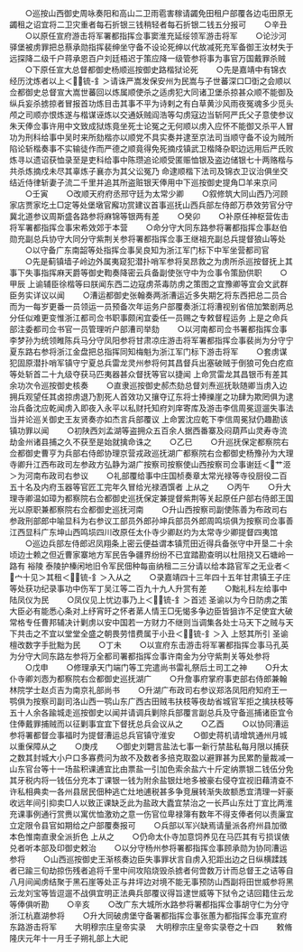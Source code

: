 <!-- { "loadSidebar": true } -->
　　○巡按山西御史周咏奏阳和高山二卫雨雹害稼请蠲免田租户部覆各边屯田原无蠲租之诏宜将二卫灾重者每石折银三钱稍轻者每石折银二钱五分报可
　　○辛丑
　　○以原任宣府游击将军署都指挥佥事窦淮充延绥领军游击将军
　　○论沙河驿堡被虏罪把总蔡承勋指挥裴绅坐守备不设论死绅以代故减死充军备御王汝材失于远探降二级千户蒋承恩百户刘廷梧迟于策应降一级管参将事为事官万国戴罪杀贼
　　○下原任宣大总督都御史杨顺巡按御史路楷狱论死
　　○先是嘉靖中有锦衣经历沈炼者以上＜锍-釒＞请诛严嵩发保安州为民嵩与子世蕃深口□衘之会顺以佥都御史总督宣大嵩世蕃回以炼属顺使杀之适虏犯大同诸卫堡杀掠甚众顺不能御及纵兵妄杀掳掠者冒报首功炼目击其事不平为诗剌之有白草黄沙风雨夜冤魂多少觅头颅之司顺亦恨炼遂与楷谋诬炼以交通妖贼阎浩等勾虏寇边当斩阿严氏父子意使参议朱天俸佥事许用中文致成狱炼竟坐死士论冤之无何顺以虏入应怀不能御又杀平人冒功为刑科给事中吴时来所劾楷亦以顺党不具实奏并逮至京法司当顺守备不设为贼所陷论斩楷奏事不实输徒作而严德之顺竟得免死摘戍镇武卫楷降杂职边远用后严氏败炼寻以遗诏获恤录至是吏科给事中陈瓒追论顺受匿赈恤银及盗边储银七十两赂楷与共杀炼摘戍未尽其辜炼子襄亦为其父讼冤乃  命逮顺楷下法司及锦衣卫议治俱坐交结近侍律斩妻子流二千里并追其所盗赃银天俸用中下巡按御史提角□羊来京问
　　○壬寅
　　○改顺天府府丞邢守廷为太常少卿
　　○叙修筑大同山西乃河顾家店贾家圪土□定等处堡墩官廨功赏建议首事巡抚山西兵部左侍郎万恭效劳官分守冀北道参议周斯盛各路参将麻锦等银两有差
　　○癸卯
　　○补原任神枢营佐击将军署都指挥佥事宋希效郊于本营
　　○命分守大同东路参将署都指挥佥事赵伯勋充副总兵协守大同分守紫荆关参将署都指挥佥事王继祖充副总兵提督狼山等处
　　○以守备广东南韶等处指挥佥事吴良知为浙江军门标下中军坐营都司官
　　○先是蓟镇墙子岭边外属夷窥犯潜扑哨军参将吴昂救之为虏所杀巡按督抚上其事下失事指挥麻天爵等御史鞫奏降密云兵备副使张守中为佥事令策励供职
　　○甲辰  上谕辅臣徐楷等曰朕闻东西二边寇虏茶毒防虏之策图之宜豫卿等宜会文武群臣务实详议以闻
　　○漕运都御史张翰奏两浙漕运近多失期乞将东西把总二员合而为一每岁更番一员领运一员预备次年运务户部覆奏浙江将漕视别省倍加繁剧两总分任似难更变惟浙江都司佥书职事颇闲宜委任一员赐之专敕督程运务  上是之命兵部注委都司佥书官一员管理听户部漕司举劾
　　○以河南都司佥书署都指挥佥事李梦孙为统领睢陈兵马分守凤阳参将甘肃凉庄游击将军署都指挥佥事裴尚为分守宁夏东路右参将浙江金盘把总指挥同知梅魁为浙江军门标下游击将军
　　○套虏谋犯固原潜扑哨军镇守宁夏总兵雷龙灵州参将何其昌督兵出塞破贼于倒狼可免白疙疸等处斩首二十九级夺获马匹夷器甚众督抚等官以捷闻  上命赏雷龙其昌银币有差其余功次令巡按御史核奏
　　○直隶巡按御史郝杰劾总督刘焘巡抚耿随卿当虏入边拥兵观望任其卤掠虏退乃割死人首效功又攘夺辽东将士捧擽崖之功肆为欺罔俱为逮治兵备沈应乾闻虏入即夜入永平以私财托知府刘庠寄库及游击李信周冕逗遛失事法当并论巡关御史王友贤奏亦如杰言兵部覆议  上命罢沈应乾下李信周冕狱仍趣勘该镇功罪以闻
　　○初陕西刘孟湖等盗拥众五百余人据西番寨及闷葫芦山灵寿寺流劫金州诸县捕之久不获至是始就擒命诛之
　　○乙巳
　　○升巡抚保定都察院右佥都御史曹亨为兵部右侍郎协理京营戎政巡抚湖广都察院右佥都御史杨豫孙为大理寺卿升江西布政司左参政方弘静为湖广按察司按察使山西按察司佥事谢廷＜艹洍＞为河南布政司右参议
　　○礼部覆给事中庄国桢奏章太常光禄等寺役厨役二百五十名及内府玉器等官匠工完年久冒给光禄酒馔者  上从之
　　○丙午
　　○升大理寺卿温如璋为都察院右佥都御史巡抚保定兼提督紫荆等关起原任户部右侍郎王国光以原职兼都察院右佥都御史巡抚河南
　　○升山西按察司副使陈善为布政司右参政刑部郎中喻显科为右参议工部员外郎孙坤兵部员外郎周鸣埙俱为按察司佥事善江西显科广东坤山西鸣埙四川改原任太仆寺少卿赵灼为太常寺少卿提督四夷馆
　　○巡边兵部左侍郎迟凤翔条上密云便益谓本镇荒田近得兵备张守中开垦二十余顷边士赖之但近曹家寨地方军民告争疆界纷纷不已宜踏勘查明以杜阻挠又石塘岭一路有  裕陵  泰陵护榛闲地旧令军民佃种每亩纳租二三分请以给本路官军之无业者＜宀十见＞其租＜锍-釒＞入从之
　　○录嘉靖四十三年四十五年甘肃镇王子庄等处获功纪录事功中伤军丁吴江等二百九十九人升赏有差
　　○黜礼科左给事中陆凤仪为民
　　○凤仪见上忧边事乃上＜锍-釒＞首述  圣谕以为今日防虏之策大臣必有能悉心条对上纾宵旴之怀者苐人情王□旡愒多争边臣皆狙诈不足使宜大破常格专任曹邦辅决计剿虏以安中国若一方财力不继则当调集各处士马天下之贼与天下共击之不宜以堂堂全盛之朝畏劳惜费属于小丑＜锍-釒＞入  上怒其所引  圣谕檀改数字手批黜为民
　　○丁未
　　○以宣府东击游击将军署都指挥佥事马孔英为分守大同东路左参将万全都司署都指挥佥事许南金为分守紫荆关等处参将
　　○戊申
　　○修理承天门端门等工完遣尚书雷礼祭后土司工之神
　　○升太仆寺卿刘悫为都察院右佥都御史巡抚湖广
　　○升詹事府掌府事吏部右侍郎兼翰林院学士赵贞吉为南京礼部尚书
　　○升湖广布政司右参议郑洛凤阳府知府王一鹗俱为按察司副司洛山西一鹗山东广西古田贼韦扶枝等夜劫省城官军拒之擒扶枝等五十人余各踰城走巡按御史以闻并请调兵剿除兵部覆言副总兵及守备巡捕诸臣宜令住俸戴罪捕贼而以征剿事宜宜下督抚总兵会议从之
　　○乙酉
　　○以协同漕运参将署都督佥事福时为提督漕运总兵官镇守淮安
　　○御史蒋机请增筑通州月城以重保障从之
　　○庚戌
　　○御史刘翾言盐法七事一新行禁盐私每月限以捕获之数其封城大小户口多寡费问为故不及数者多掊克取盈以避罪甚为民累酌量裁减一山东官台等十一场盐积课逋宜比由票盐一引加色索余盐六十斤定纳票银二钱伍分免其牙税内将一钱伍分充本丁课银一钱为附余盐银灶地多被豪右侵夺宜视旧藉清查不许私相典卖一各州县居民佃种逃亡灶地逋税甚多争竞展转渐失故额悉宜清理一奸豪收远年间引抑卖□人以致正课缺乏此为盐政大蠹宜禁治之一长芦山东灶丁宜比两淮充课事例通行赏赉以寓优恤激劝之意一伤官位卑禄簿有数年不得支俸者何以责廉宜立定限令县官如期给之户部覆奏报可
　　○兵部以军兴缺焉请量派各府州县加徵本色惟南直隶全派折色  上从之
　　○仍命太仆寺加意饲养见在马匹其有亏损误俵兑者听本部及印御史敕治
　　○以分守杨州参将署都指挥佥事顾承勋为协同漕运参将
　　○山西巡按御史王渐核奏边臣失事罪状言自虏入犯距出边之日纵横蹂践者已踰三旬劫掠伤残者追将千里中间攻陷烧毁杀掳者何啻数万计而总督王之诘等自八月间闻虏结聚于黑石崖等处正与井坪边对境不能无事预防山西副将田世威参将黑云龙刘宝等皆逗遛不战俱宜明正法典兵部覆议得旨逮世威等下狱令之诘回籍住云龙等俸俱听勘
　　○辛亥
　　○改广东大城所水路参将署都指挥佥事胡守仁为分守浙江杭嘉湖参将
　　○升大同破虏堡守备署都指挥佥事张蕙为都指挥佥事充宣府东路游击将军
　　大明穆宗庄皇帝实录
　大明穆宗庄皇帝实录卷之十四
　　敕脩隆庆元年十一月壬子朔礼部上大祀
